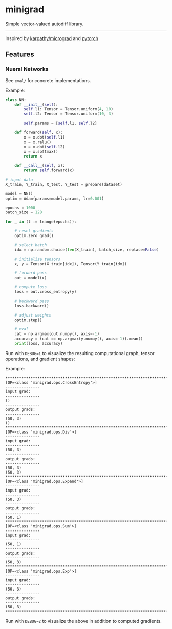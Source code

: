 # minigrad

Simple vector-valued autodiff library.

--------------------------------------------------------------------

Inspired by [karpathy/micrograd](https://github.com/karpathy/micrograd) and [pytorch](https://github.com/pytorch/pytorch)


## Features

### Nueral Networks

See `eval/` for concrete implementations.

Example:

```python
class NN:
    def __init__(self):
        self.l1: Tensor = Tensor.uniform(4, 10)
        self.l2: Tensor = Tensor.uniform(10, 3)

        self.params = [self.l1, self.l2]

    def forward(self, x):
        x = x.dot(self.l1)
        x = x.relu()
        x = x.dot(self.l2)
        x = x.softmax()
        return x

    def __call__(self, x):
        return self.forward(x)

# input data
X_train, Y_train, X_test, Y_test = prepare(dataset)

model = NN()
optim = Adam(params=model.params, lr=0.001)

epochs = 1000
batch_size = 128

for _ in (t := trange(epochs)):

    # reset gradients
    optim.zero_grad()

    # select batch
    idx = np.random.choice(len(X_train), batch_size, replace=False)

    # initialize tensors
    x, y = Tensor(X_train[idx]), Tensor(Y_train[idx])

    # forward pass
    out = model(x)

    # compute loss
    loss = out.cross_entropy(y)

    # backward pass
    loss.backward()

    # adjust weights
    optim.step()

    # eval
    cat = np.argmax(out.numpy(), axis=-1)
    accuracy = (cat == np.argmax(y.numpy(), axis=-1)).mean()
    print(loss, accuracy)
```

Run with `DEBUG=1` to visualize the resulting computational graph, tensor operations, and gradient shapes:

Example:
```
********************************************************************************
[OP=<class 'minigrad.ops.CrossEntropy'>]
---------------
input grad:
---------------
()
---------------
output grads:
---------------
(50, 3)
()
********************************************************************************
[OP=<class 'minigrad.ops.Div'>]
---------------
input grad:
---------------
(50, 3)
---------------
output grads:
---------------
(50, 3)
(50, 3)
********************************************************************************
[OP=<class 'minigrad.ops.Expand'>]
---------------
input grad:
---------------
(50, 3)
---------------
output grads:
---------------
(50, 1)
********************************************************************************
[OP=<class 'minigrad.ops.Sum'>]
---------------
input grad:
---------------
(50, 1)
---------------
output grads:
---------------
(50, 3)
********************************************************************************
[OP=<class 'minigrad.ops.Exp'>]
---------------
input grad:
---------------
(50, 3)
---------------
output grads:
---------------
(50, 3)
********************************************************************************
```

Run with `DEBUG=2` to visualize the above in addition to computed gradients.
